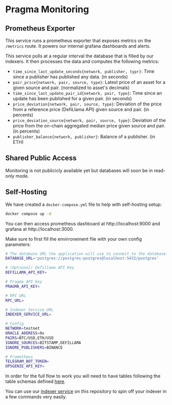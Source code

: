 # Pragma Monitoring

## Prometheus Exporter

This service runs a prometheus exporter that exposes metrics on the `/metrics` route.
It powers our internal grafana dashboards and alerts.

This service polls at a regular interval the database that is filled by our indexers.
It then processes the data and computes the following metrics:

- `time_since_last_update_seconds{network, publisher, typr}`: Time since a publisher has published any data. (in seconds)
- `pair_price{network, pair, source, type}`: Latest price of an asset for a given source and pair. (normalized to asset's decimals)
- `time_since_last_update_pair_id{network, pair, type}`: Time since an update has been published for a given pair. (in seconds)
- `price_deviation{network, pair, source, type}`: Deviation of the price from a reference price (DefiLlama API) given source and pair. (in percents)
- `price_deviation_source{network, pair, source, type}`: Deviation of the price from the on-chain aggregated median price given source and pair. (in percents)
- `publisher_balance{network, publisher}`: Balance of a publisher. (in ETH)

## Shared Public Access

Monitoring is not publicicly available yet but databases will soon be in read-only mode.

## Self-Hosting

We have created a `docker-compose.yml` file to help with self-hosting setup:

```bash
docker compose up -d
```

You can then access prometheus dashboard at http://localhost:9000 and grafana at http://localhost:3000.

Make sure to first fill the envirronement file with your own config parameters:

```bash
# The database URL the application will use to connect to the database.
DATABASE_URL='postgres://postgres:postgres@localhost:5432/postgres'

# (Optional) Defillama API Key
DEFILLAMA_API_KEY=

# Pragma API key
PRAGMA_API_KEY=

# RPC URL
RPC_URL=

# Indexer Service URL
INDEXER_SERVICE_URL=

# Config
NETWORK=testnet
ORACLE_ADDRESS=0x
PAIRS=BTC/USD,ETH/USD
IGNORE_SOURCES=BITSTAMP,DEFILLAMA
IGNORE_PUBLISHERS=BINANCE

# Prometheus
TELEGRAM_BOT_TOKEN=
OPSGENIE_API_KEY=
```

In order for the full flow to work you will need to have tables following the table schemas defined <a href="src/schema.rs">here</a>.

You can use our [indexer service](https://github.com/Astraly-Labs/indexer-service) on this repository to spin off your indexer in a few commands very easily.
